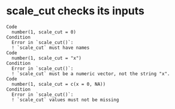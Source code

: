 # scale_cut checks its inputs

    Code
      number(1, scale_cut = 0)
    Condition
      Error in `scale_cut()`:
      ! `scale_cut` must have names
    Code
      number(1, scale_cut = "x")
    Condition
      Error in `scale_cut()`:
      ! `scale_cut` must be a numeric vector, not the string "x".
    Code
      number(1, scale_cut = c(x = 0, NA))
    Condition
      Error in `scale_cut()`:
      ! `scale_cut` values must not be missing

